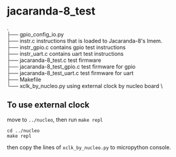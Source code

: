 # jacaranda-8_test

. \
├── gpio_config_io.py \
├── instr.c instructions that is loaded to Jacaranda-8's Imem. \
├── instr_gpio.c contains gpio test instructions \
├── instr_uart.c contains uart test instructions \
├── jacaranda-8_test.c test firmware \
├── jacaranda-8_test_gpio.c test firmware for gpio \
├── jacaranda-8_test_uart.c test firmware for uart \
├── Makefile \
└── xclk_by_nucleo.py using external clock by nucleo board \

## To use external clock
move to `../nucleo`, then run `make repl`

```
cd ../nucleo
make repl
```

then copy the lines of `xclk_by_nucleo.py` to micropython console.

